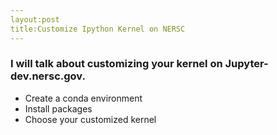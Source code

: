 ```yaml
---
layout:post
title:Customize Ipython Kernel on NERSC
---
```


### I will talk about customizing your kernel on Jupyter-dev.nersc.gov.

* Create a conda environment
* Install packages
* Choose your customized kernel

